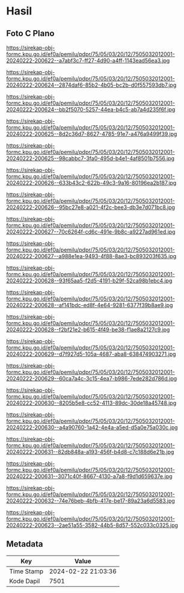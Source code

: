 # Hasil

## Foto C Plano

https://sirekap-obj-formc.kpu.go.id/ef0a/pemilu/pdpr/75/05/03/20/12/7505032012001-20240222-200622--a7abf3c7-ff27-4d90-a4ff-1143ead56ea3.jpg

https://sirekap-obj-formc.kpu.go.id/ef0a/pemilu/pdpr/75/05/03/20/12/7505032012001-20240222-200624--2874daf6-85b2-4b05-bc2b-d0f557593db7.jpg

https://sirekap-obj-formc.kpu.go.id/ef0a/pemilu/pdpr/75/05/03/20/12/7505032012001-20240222-200624--bb2f5070-5257-44ea-b4c5-ab7a4d235f6f.jpg

https://sirekap-obj-formc.kpu.go.id/ef0a/pemilu/pdpr/75/05/03/20/12/7505032012001-20240222-200625--8d2c36d7-8627-4785-91e7-a476a9499f39.jpg

https://sirekap-obj-formc.kpu.go.id/ef0a/pemilu/pdpr/75/05/03/20/12/7505032012001-20240222-200625--98cabbc7-3fa0-495d-b4e1-4af8501b7556.jpg

https://sirekap-obj-formc.kpu.go.id/ef0a/pemilu/pdpr/75/05/03/20/12/7505032012001-20240222-200626--633b43c2-622b-49c3-9a16-80196ea2b187.jpg

https://sirekap-obj-formc.kpu.go.id/ef0a/pemilu/pdpr/75/05/03/20/12/7505032012001-20240222-200626--95bc27e8-a021-4f2c-bee3-db3e7d071bc8.jpg

https://sirekap-obj-formc.kpu.go.id/ef0a/pemilu/pdpr/75/05/03/20/12/7505032012001-20240222-200627--70c6264f-cd6c-491e-9b8c-a9227ad961ed.jpg

https://sirekap-obj-formc.kpu.go.id/ef0a/pemilu/pdpr/75/05/03/20/12/7505032012001-20240222-200627--a988e1ea-9493-4f88-8ae3-bc893203f635.jpg

https://sirekap-obj-formc.kpu.go.id/ef0a/pemilu/pdpr/75/05/03/20/12/7505032012001-20240222-200628--93f65aa5-f2d5-4191-b29f-52ca98b1ebc4.jpg

https://sirekap-obj-formc.kpu.go.id/ef0a/pemilu/pdpr/75/05/03/20/12/7505032012001-20240222-200628--af141bdc-ed8f-4e64-9281-6377f39b8ae9.jpg

https://sirekap-obj-formc.kpu.go.id/ef0a/pemilu/pdpr/75/05/03/20/12/7505032012001-20240222-200628--f2bf21e2-b615-4f49-be38-f1ae8a2127c9.jpg

https://sirekap-obj-formc.kpu.go.id/ef0a/pemilu/pdpr/75/05/03/20/12/7505032012001-20240222-200629--d7f927d5-105a-4687-aba8-638474903271.jpg

https://sirekap-obj-formc.kpu.go.id/ef0a/pemilu/pdpr/75/05/03/20/12/7505032012001-20240222-200629--60ca7a4c-3c15-4ea7-b986-7ede282d786d.jpg

https://sirekap-obj-formc.kpu.go.id/ef0a/pemilu/pdpr/75/05/03/20/12/7505032012001-20240222-200630--8205b5e8-cc52-4113-89dc-30de18a45748.jpg

https://sirekap-obj-formc.kpu.go.id/ef0a/pemilu/pdpr/75/05/03/20/12/7505032012001-20240222-200630--a4a90760-1a42-4e4a-a5ed-d5a0e75a030c.jpg

https://sirekap-obj-formc.kpu.go.id/ef0a/pemilu/pdpr/75/05/03/20/12/7505032012001-20240222-200631--82db848a-a193-456f-b4d8-c7c188d6e21b.jpg

https://sirekap-obj-formc.kpu.go.id/ef0a/pemilu/pdpr/75/05/03/20/12/7505032012001-20240222-200631--3071c40f-8667-4130-a7a8-f9d1d659637e.jpg

https://sirekap-obj-formc.kpu.go.id/ef0a/pemilu/pdpr/75/05/03/20/12/7505032012001-20240222-200632--74e76beb-4bfb-417e-be17-89a23a6d5583.jpg

https://sirekap-obj-formc.kpu.go.id/ef0a/pemilu/pdpr/75/05/03/20/12/7505032012001-20240222-200623--2ae51a55-3582-44b5-8d57-552c033c0325.jpg


## Metadata

| Key        | Value               |
| ---------- | ------------------- |
| Time Stamp | 2024-02-22 21:03:36 |
| Kode Dapil | 7501                |



